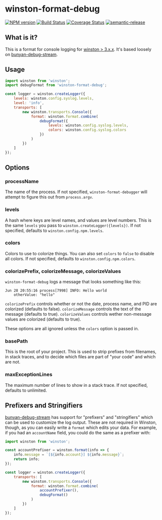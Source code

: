 # winston-format-debug

[![NPM version](https://badge.fury.io/js/winston-format-debug.svg)](https://npmjs.org/package/winston-format-debug)
[![Build Status](https://travis-ci.org/jwalton/winston-format-debug.svg)](https://travis-ci.org/jwalton/winston-format-debug)
[![Coverage Status](https://coveralls.io/repos/jwalton/winston-format-debug/badge.svg)](https://coveralls.io/r/jwalton/winston-format-debug)
[![semantic-release](https://img.shields.io/badge/%20%20%F0%9F%93%A6%F0%9F%9A%80-semantic--release-e10079.svg)](https://github.com/semantic-release/semantic-release)

## What is it?

This is a format for console logging for [winston > 3.x.x](https://github.com/winstonjs/winston).
It's based loosely on [bunyan-debug-stream](https://github.com/benbria/bunyan-debug-stream).

## Usage

```js
import winston from 'winston';
import debugFormat from 'winston-format-debug';

const logger = winston.createLogger({
    levels: winston.config.syslog.levels,
    level: 'info',
    transports: [
        new winston.transports.Console({
            format: winston.format.combine(
                debugFormat({
                    levels: winston.config.syslog.levels,
                    colors: winston.config.syslog.colors
                })
            )
        })
    ]
});
```

## Options

### processName

The name of the process.  If not specified, `winston-format-debugger` will
attempt to figure this out from `process.argv`.

### levels

A hash where keys are level names, and values are level numbers.  This is the
same `levels` you pass to `winston.createLogger({levels})`.  If not specified,
defaults to `winston.config.npm.levels`.

### colors

Colors to use to colorize things.  You can also set `colors` to `false` to disable
all colors.  If not specified, defaults to `winston.config.npm.colors`.

### colorizePrefix, colorizeMessage, colorizeValues

`winston-format-debug` logs a message that looks something like this:

```log
Jun 28 20:55:16 process[7998] INFO: Hello world
    otherValue: "hello"
```

`colorizePrefix` controls whether or not the date, process name, and PID are
colorized (defaults to false).  `colorizeMessage` controls the text of the
message (defaults to true).  `colorizeValues` controls wether non-message values
are colorized (defaults to true).

These options are all ignored unless the `colors` option is passed in.

### basePath

This is the root of your project.  This is used to strip prefixes from filenames,
in stack traces, and to decide which files are part of "your code" and which
are not.

### maxExceptionLines

The maximum number of lines to show in a stack trace.  If not specified,
defaults to unlimited.

## Prefixers and Stringifiers

[bunyan-debug-stream](https://github.com/benbria/bunyan-debug-stream) has support
for "prefixers" and "stringifiers" which can be used to customize the log output.
These are not required in Winston, though, as you can easily write a `format`
which edits your data.  For example, if you had an `accountName` field, you
could do the same as a prefixer with:

```js
import winston from 'winston';

const accountPrefixer = winston.format(info => {
    info.message = `[${info.account}] ${info.message}`;
    return info;
});

const logger = winston.createLogger({
    transports: [
        new winston.transports.Console({
            format: winston.format.combine(
                accountPrefixer(),
                debugFormat()
            )
        })
    ]
});

```
